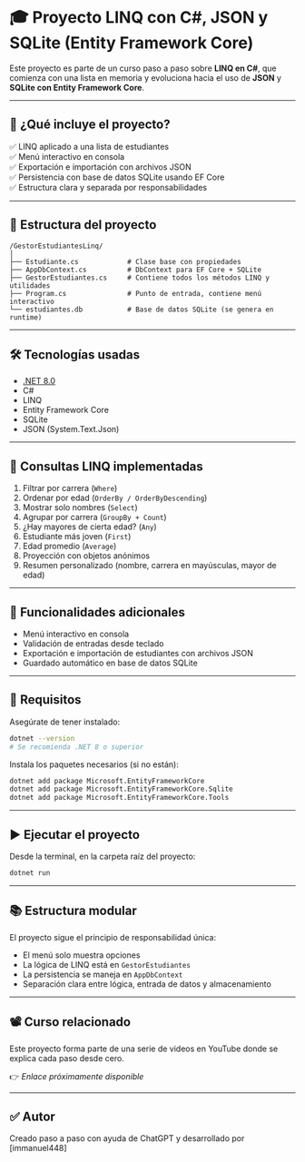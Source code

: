 # 🎓 Proyecto LINQ con C#, JSON y SQLite (Entity Framework Core)

Este proyecto es parte de un curso paso a paso sobre **LINQ en C#**, que comienza con una lista en memoria y evoluciona hacia el uso de **JSON** y **SQLite con Entity Framework Core**.

---

## 🚀 ¿Qué incluye el proyecto?

✅ LINQ aplicado a una lista de estudiantes  
✅ Menú interactivo en consola  
✅ Exportación e importación con archivos JSON  
✅ Persistencia con base de datos SQLite usando EF Core  
✅ Estructura clara y separada por responsabilidades

---

## 📂 Estructura del proyecto

```
/GestorEstudiantesLinq/
│
├── Estudiante.cs            # Clase base con propiedades
├── AppDbContext.cs          # DbContext para EF Core + SQLite
├── GestorEstudiantes.cs     # Contiene todos los métodos LINQ y utilidades
├── Program.cs               # Punto de entrada, contiene menú interactivo
└── estudiantes.db           # Base de datos SQLite (se genera en runtime)
```

---

## 🛠️ Tecnologías usadas

- [.NET 8.0](https://dotnet.microsoft.com/en-us/download)
- C#
- LINQ
- Entity Framework Core
- SQLite
- JSON (System.Text.Json)

---

## 📌 Consultas LINQ implementadas

1. Filtrar por carrera (`Where`)
2. Ordenar por edad (`OrderBy / OrderByDescending`)
3. Mostrar solo nombres (`Select`)
4. Agrupar por carrera (`GroupBy + Count`)
5. ¿Hay mayores de cierta edad? (`Any`)
6. Estudiante más joven (`First`)
7. Edad promedio (`Average`)
8. Proyección con objetos anónimos
9. Resumen personalizado (nombre, carrera en mayúsculas, mayor de edad)

---

## 🔄 Funcionalidades adicionales

- Menú interactivo en consola
- Validación de entradas desde teclado
- Exportación e importación de estudiantes con archivos JSON
- Guardado automático en base de datos SQLite

---

## 💾 Requisitos

Asegúrate de tener instalado:

```bash
dotnet --version
# Se recomienda .NET 8 o superior
```

Instala los paquetes necesarios (si no están):

```bash
dotnet add package Microsoft.EntityFrameworkCore
dotnet add package Microsoft.EntityFrameworkCore.Sqlite
dotnet add package Microsoft.EntityFrameworkCore.Tools
```

---

## ▶️ Ejecutar el proyecto

Desde la terminal, en la carpeta raíz del proyecto:

```bash
dotnet run
```

---

## 📚 Estructura modular

El proyecto sigue el principio de responsabilidad única:

- El menú solo muestra opciones
- La lógica de LINQ está en `GestorEstudiantes`
- La persistencia se maneja en `AppDbContext`
- Separación clara entre lógica, entrada de datos y almacenamiento

---

## 📽️ Curso relacionado

Este proyecto forma parte de una serie de videos en YouTube donde se explica cada paso desde cero.

👉 _Enlace próximamente disponible_

---

## ✅ Autor

Creado paso a paso con ayuda de ChatGPT y desarrollado por [immanuel448]

